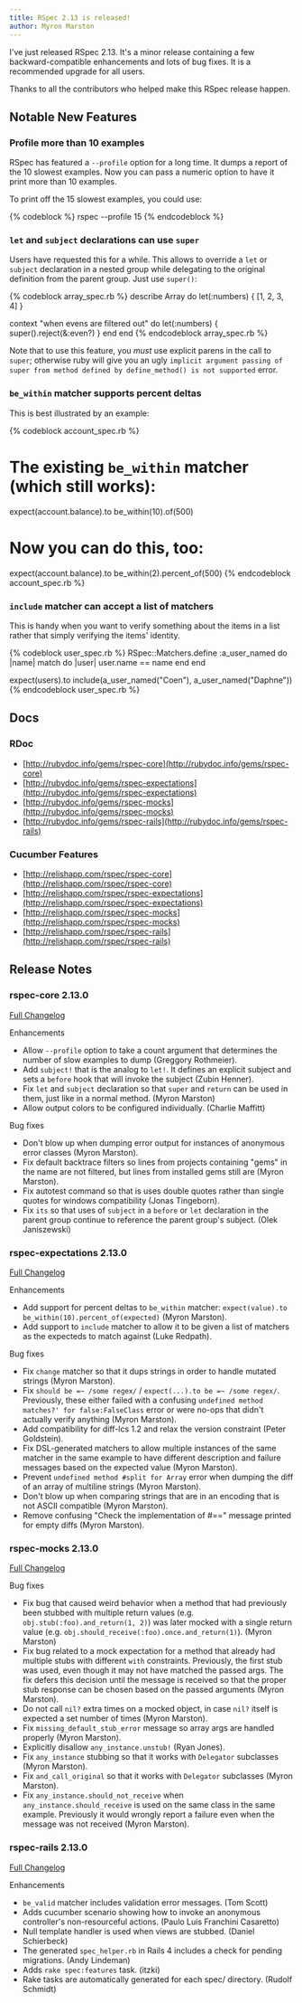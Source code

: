 ```yaml
---
title: RSpec 2.13 is released!
author: Myron Marston
---
```


I've just released RSpec 2.13. It's a minor release containing a few
backward-compatible enhancements and lots of bug fixes. It is a
recommended upgrade for all users.

Thanks to all the contributors who helped make this RSpec release happen.

## Notable New Features

### Profile more than 10 examples

RSpec has featured a `--profile` option for a long time. It dumps a
report of the 10 slowest examples. Now you can pass a numeric option
to have it print more than 10 examples.

To print off the 15 slowest examples, you could use:

{% codeblock %}
rspec --profile 15
{% endcodeblock %}

### `let` and `subject` declarations can use `super`

Users have requested this for a while. This allows to override a `let` or `subject`
declaration in a nested group while delegating to the original definition from the
parent group. Just use `super()`:

{% codeblock array_spec.rb %}
describe Array do
  let(:numbers) { [1, 2, 3, 4] }

  context "when evens are filtered out" do
    let(:numbers) { super().reject(&:even?) }
  end
end
{% endcodeblock array_spec.rb %}

Note that to use this feature, you _must_ use explicit parens
in the call to `super`; otherwise ruby will give you an ugly
`implicit argument passing of super from method defined by
define_method() is not supported` error.

### `be_within` matcher supports percent deltas

This is best illustrated by an example:

{% codeblock account_spec.rb %}
# The existing `be_within` matcher (which still works):
expect(account.balance).to be_within(10).of(500)

# Now you can do this, too:
expect(account.balance).to be_within(2).percent_of(500)
{% endcodeblock account_spec.rb %}

### `include` matcher can accept a list of matchers

This is handy when you want to verify something about the
items in a list rather that simply verifying the items' identity.

{% codeblock user_spec.rb %}
RSpec::Matchers.define :a_user_named do |name|
  match do |user|
    user.name == name
  end
end

expect(users).to include(a_user_named("Coen"), a_user_named("Daphne"))
{% endcodeblock user_spec.rb %}

## Docs

### RDoc

* [http://rubydoc.info/gems/rspec-core](http://rubydoc.info/gems/rspec-core)
* [http://rubydoc.info/gems/rspec-expectations](http://rubydoc.info/gems/rspec-expectations)
* [http://rubydoc.info/gems/rspec-mocks](http://rubydoc.info/gems/rspec-mocks)
* [http://rubydoc.info/gems/rspec-rails](http://rubydoc.info/gems/rspec-rails)

### Cucumber Features

* [http://relishapp.com/rspec/rspec-core](http://relishapp.com/rspec/rspec-core)
* [http://relishapp.com/rspec/rspec-expectations](http://relishapp.com/rspec/rspec-expectations)
* [http://relishapp.com/rspec/rspec-mocks](http://relishapp.com/rspec/rspec-mocks)
* [http://relishapp.com/rspec/rspec-rails](http://relishapp.com/rspec/rspec-rails)

## Release Notes

### rspec-core 2.13.0

[Full Changelog](http://github.com/rspec/rspec-core/compare/v2.12.2...v2.13.0)

Enhancements

* Allow `--profile` option to take a count argument that
  determines the number of slow examples to dump
  (Greggory Rothmeier).
* Add `subject!` that is the analog to `let!`. It defines an
  explicit subject and sets a `before` hook that will invoke
  the subject (Zubin Henner).
* Fix `let` and `subject` declaration so that `super`
  and `return` can be used in them, just like in a normal
  method. (Myron Marston)
* Allow output colors to be configured individually.
  (Charlie Maffitt)

Bug fixes

* Don't blow up when dumping error output for instances
  of anonymous error classes (Myron Marston).
* Fix default backtrace filters so lines from projects
  containing "gems" in the name are not filtered, but
  lines from installed gems still are (Myron Marston).
* Fix autotest command so that is uses double quotes
  rather than single quotes for windows compatibility
  (Jonas Tingeborn).
* Fix `its` so that uses of `subject` in a `before` or `let`
  declaration in the parent group continue to reference the
  parent group's subject. (Olek Janiszewski)

### rspec-expectations 2.13.0

[Full Changelog](http://github.com/rspec/rspec-expectations/compare/v2.12.1...v2.13.0)

Enhancements

* Add support for percent deltas to `be_within` matcher:
  `expect(value).to be_within(10).percent_of(expected)`
  (Myron Marston).
* Add support to `include` matcher to allow it to be given a list
  of matchers as the expecteds to match against (Luke Redpath).

Bug fixes

* Fix `change` matcher so that it dups strings in order to handle
  mutated strings (Myron Marston).
* Fix `should be =~ /some regex/` / `expect(...).to be =~ /some regex/`.
  Previously, these either failed with a confusing `undefined method
  matches?' for false:FalseClass` error or were no-ops that didn't
  actually verify anything (Myron Marston).
* Add compatibility for diff-lcs 1.2 and relax the version
  constraint (Peter Goldstein).
* Fix DSL-generated matchers to allow multiple instances of the
  same matcher in the same example to have different description
  and failure messages based on the expected value (Myron Marston).
* Prevent `undefined method #split for Array` error when dumping
  the diff of an array of multiline strings (Myron Marston).
* Don't blow up when comparing strings that are in an encoding
  that is not ASCII compatible (Myron Marston).
* Remove confusing "Check the implementation of #==" message
  printed for empty diffs (Myron Marston).

### rspec-mocks 2.13.0

[Full Changelog](http://github.com/rspec/rspec-mocks/compare/v2.12.2...v2.13.0)

Bug fixes

* Fix bug that caused weird behavior when a method that had
  previously been stubbed with multiple return values (e.g.
  `obj.stub(:foo).and_return(1, 2)`) was later mocked with a
  single return value (e.g. `obj.should_receive(:foo).once.and_return(1)`).
  (Myron Marston)
* Fix bug related to a mock expectation for a method that already had
  multiple stubs with different `with` constraints. Previously, the
  first stub was used, even though it may not have matched the passed
  args. The fix defers this decision until the message is received so
  that the proper stub response can be chosen based on the passed
  arguments (Myron Marston).
* Do not call `nil?` extra times on a mocked object, in case `nil?`
  itself is expected a set number of times (Myron Marston).
* Fix `missing_default_stub_error` message so array args are handled
  properly (Myron Marston).
* Explicitly disallow `any_instance.unstub!` (Ryan Jones).
* Fix `any_instance` stubbing so that it works with `Delegator`
  subclasses (Myron Marston).
* Fix `and_call_original` so that it works with `Delegator` subclasses
  (Myron Marston).
* Fix `any_instance.should_not_receive` when `any_instance.should_receive`
  is used on the same class in the same example. Previously it would
  wrongly report a failure even when the message was not received
  (Myron Marston).

### rspec-rails 2.13.0

[Full Changelog](http://github.com/rspec/rspec-rails/compare/v2.12.2...v2.13.0)

Enhancements

* `be_valid` matcher includes validation error messages. (Tom Scott)
* Adds cucumber scenario showing how to invoke an anonymous controller's
  non-resourceful actions. (Paulo Luis Franchini Casaretto)
* Null template handler is used when views are stubbed. (Daniel Schierbeck)
* The generated `spec_helper.rb` in Rails 4 includes a check for pending
  migrations. (Andy Lindeman)
* Adds `rake spec:features` task. (itzki)
* Rake tasks are automatically generated for each spec/ directory.
  (Rudolf Schmidt)

